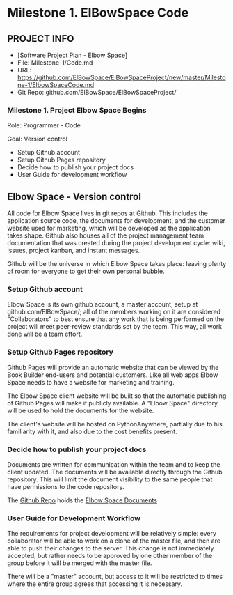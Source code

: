 # Milestone 1. ElBowSpace Code


## PROJECT INFO

* [Software Project Plan - Elbow Space]
* File: Milestone-1/Code.md
* URL: https://github.com/ElBowSpace/ElBowSpaceProject/new/master/Milestone-1/ElbowSpaceCode.md
* Git Repo: github.com/ElBowSpace/ElBowSpaceProject/


### Milestone 1. Project Elbow Space Begins


Role: Programmer - Code

Goal: Version control

* Setup Github account
* Setup Github Pages repository
* Decide how to publish your project docs
* User Guide for development workflow



## Elbow Space - Version control

All code for Elbow Space lives in git repos at Github. This includes the application 
source code, the documents for development, and the customer website used for marketing, 
which will be developed as the application takes shape.
Github also houses all of the project management team documentation that was created during
the project development cycle: wiki, issues, project kanban, and instant messages.

Github will be the universe in which Elbow Space takes place: leaving plenty of room for everyone to get their own personal bubble.


### Setup Github account

Elbow Space is its own github account, a master account, setup at github.com/ElBowSpace/; all of the members working on it are considered "Collaborators" to 
best ensure that any work that is being performed on the project will meet peer-review standards set by the team. This way, all work done will be a team effort.


### Setup Github Pages repository

Github Pages will provide an automatic website that can be viewed by the Book Builder 
end-users and potential customers.  Like all web apps Elbow Space needs to have a website
for marketing and training.

The Elbow Space client website will be built so that the automatic publishing of 
Github Pages will make it publicly available.
A "Elbow Space" directory will be used to hold the documents for the website.

The client's website will be hosted on PythonAnywhere, partially due to his familiarity with it, and also due to the cost benefits present.


### Decide how to publish your project docs

Documents are written for communication within the team and to keep the client updated.
The documents will be available directly through the Github repository.  This will limit
the document visibility to the same people that have permissions to the code repository.

The [Github Repo](https://github.com/ElBowSpace/ElBowSpaceProject/new/master/)
holds the 
[Elbow Space Documents](https://github.com/ElBowSpace/ElBowSpaceProject/new/master/)

### User Guide for Development Workflow

The requirements for project development will be relatively simple: every collaborator will be able to work on a clone of the master file,
and then are able to push their changes to the server. This change is not immediately accepted, but rather needs to be approved by one other
member of the group before it will be merged with the master file.

There will be a "master" account, but access to it will be restricted to times where the entire group agrees that accessing it is necessary.

